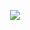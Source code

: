 <p align="center">
<img src="https://user-images.githubusercontent.com/37651620/155885941-4c9fd7c0-04f0-410e-8149-4ef567e9eaf7.png"/>
</p>

